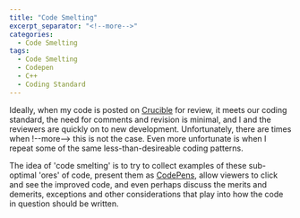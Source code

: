```yaml
---
title: "Code Smelting"
excerpt_separator: "<!--more-->"
categories:
  - Code Smelting
tags:
  - Code Smelting
  - Codepen
  - C++
  - Coding Standard
---
```


Ideally, when my code is posted on [Crucible](https://www.atlassian.com/software/crucible) for review, it meets our coding standard, the need for comments and revision is minimal, and I and the reviewers are quickly on to new development. Unfortunately, there are times when !--more--> this is not the case. Even more unfortunate is when I repeat some of the same less-than-desireable coding patterns.

The idea of 'code smelting' is to try to collect examples of these sub-optimal 'ores' of code, present them as [CodePens](https://codepen.io), allow viewers to click and see the improved code, and even perhaps discuss the merits and demerits, exceptions and other considerations that play into how the code in question should be written.